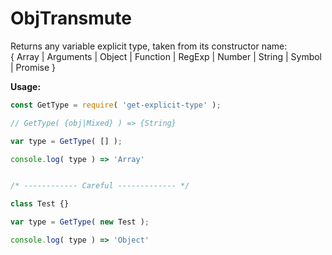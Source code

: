 # ObjTransmute

Returns any variable explicit type, taken from its constructor name:  
{ Array | Arguments | Object | Function | RegExp | Number | String | Symbol | Promise }


**Usage:**

```js
const GetType = require( 'get-explicit-type' );

// GetType( {obj|Mixed} ) => {String}

var type = GetType( [] );

console.log( type ) => 'Array'


/* ------------ Careful ------------- */

class Test {}

var type = GetType( new Test );

console.log( type ) => 'Object'

```
